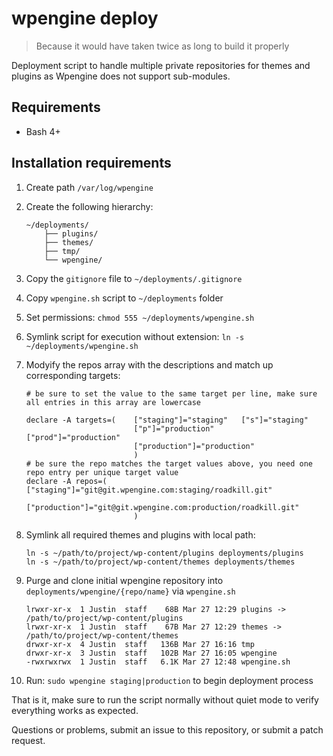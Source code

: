 wpengine deploy
===============
> Because it would have taken twice as long to build it properly

Deployment script to handle multiple private repositories for themes and
plugins as Wpengine does not support sub-modules.

Requirements
------------
- Bash 4+

Installation requirements
-------------------------
1. Create path `/var/log/wpengine`
2. Create the following hierarchy:

	```
	~/deployments/
		├── plugins/
		├── themes/
		├── tmp/
		└── wpengine/
	```
3. Copy the `gitignore` file to `~/deployments/.gitignore`
4. Copy `wpengine.sh` script to `~/deployments` folder
5. Set permissions: `chmod 555 ~/deployments/wpengine.sh`
6. Symlink script for execution without extension: `ln -s ~/deployments/wpengine.sh`
7. Modyify the repos array with the descriptions and match up corresponding targets:

	```
	# be sure to set the value to the same target per line, make sure all entries in this array are lowercase

	declare -A targets=(    ["staging"]="staging"   ["s"]="staging"
	                        ["p"]="production"      ["prod"]="production"
							["production"]="production"
							)
	# be sure the repo matches the target values above, you need one repo entry per unique target value
	declare -A repos=(      ["staging"]="git@git.wpengine.com:staging/roadkill.git"
							["production"]="git@git.wpengine.com:production/roadkill.git"
							)
	```

8. Symlink all required themes and plugins with local path:

	```
	ln -s ~/path/to/project/wp-content/plugins deployments/plugins
	ln -s ~/path/to/project/wp-content/themes deployments/themes
	```


9. Purge and clone initial wpengine repository into `deployments/wpengine/{repo/name}` via `wpengine.sh`

	```
	lrwxr-xr-x  1 Justin  staff    68B Mar 27 12:29 plugins -> /path/to/project/wp-content/plugins
	lrwxr-xr-x  1 Justin  staff    67B Mar 27 12:29 themes -> /path/to/project/wp-content/themes
	drwxr-xr-x  4 Justin  staff   136B Mar 27 16:16 tmp
	drwxr-xr-x  3 Justin  staff   102B Mar 27 16:05 wpengine
	-rwxrwxrwx  1 Justin  staff   6.1K Mar 27 12:48 wpengine.sh
	```

10. Run: `sudo wpengine staging|production` to begin deployment process

That is it, make sure to run the script normally without quiet mode to verify
everything works as expected.

Questions or problems, submit an issue to this repository, or submit a patch
request.
